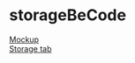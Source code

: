 # storageBeCode
[Mockup](https://app.moqups.com/IkWa9C1w2R/view)<br>
[Storage tab](https://carolineschevers.github.io/bootstrap-project/storage.html)
